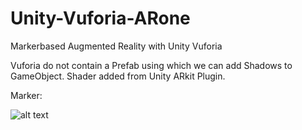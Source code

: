# Unity-Vuforia-ARone
Markerbased Augmented Reality with Unity Vuforia

Vuforia do not contain a Prefab using which we can add Shadows to GameObject.
Shader added from Unity ARkit Plugin.

Marker:

![alt text](http://prodimage.images-bn.com/pimages/9780804139298_p0_v4_s1200x630.jpg)
